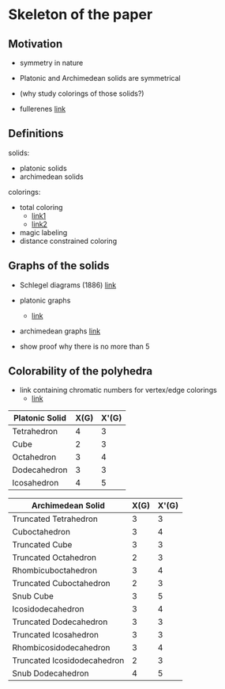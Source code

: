 # Skeleton of the paper

## Motivation

- symmetry in nature
- Platonic and Archimedean solids are symmetrical
- (why study colorings of those solids?)

- fullerenes [link](https://en.wikipedia.org/wiki/Fullerene)

## Definitions

solids:
- platonic solids
- archimedean solids

colorings:
- total coloring 
  - [link1](https://en.wikipedia.org/wiki/Total_coloring)
  - [link2](https://utoronto.scholaris.ca/server/api/core/bitstreams/25c240a9-2e5f-49ca-a19d-6e9f8cf1ed7f/content)
- magic labeling
- distance constrained coloring

## Graphs of the solids

- Schlegel diagrams (1886) [link](https://en.wikipedia.org/wiki/Schlegel_diagram)

- platonic graphs
  - [link](https://en.wikipedia.org/wiki/Polyhedral_graph#Special_cases)
- archimedean graphs [link](https://en.wikipedia.org/wiki/Archimedean_graph)
- show proof why there is no more than 5

## Colorability of the polyhedra

- link containing chromatic numbers for vertex/edge colorings 
  - [link](https://en.wikipedia.org/wiki/List_of_graphs_by_edges_and_vertices)

| Platonic Solid | X(G) | X'(G) |
| -------------- | ---- | ----- |
| Tetrahedron    | 4    | 3     |
| Cube           | 2    | 3     |
| Octahedron     | 3    | 4     |
| Dodecahedron   | 3    | 3     |
| Icosahedron    | 4    | 5     |



| Archimedean Solid           | X(G) | X'(G) |
| --------------------------- | ---- | ---- |
| Truncated Tetrahedron       | 3    | 3    |
| Cuboctahedron               | 3    | 4    |
| Truncated Cube              | 3    | 3    |
| Truncated Octahedron        | 2    | 3    |
| Rhombicuboctahedron         | 3    | 4    |
| Truncated Cuboctahedron     | 2    | 3    |
| Snub Cube                   | 3    | 5    |
| Icosidodecahedron           | 3    | 4    |
| Truncated Dodecahedron      | 3    | 3    |
| Truncated Icosahedron       | 3    | 3    |
| Rhombicosidodecahedron      | 3    | 4    |
| Truncated Icosidodecahedron | 2    | 3    |
| Snub Dodecahedron           | 4    | 5    |
